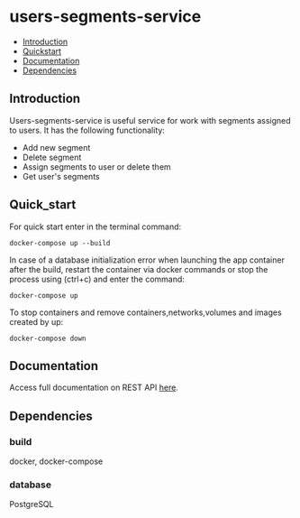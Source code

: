 # users-segments-service

* [Introduction](#introduction)
* [Quickstart](#quickstart)
* [Documentation](#documentation)
* [Dependencies](#dependencies)

## Introduction 

Users-segments-service is useful service for work with segments assigned to users. It has the following functionality: 
- Add new segment
- Delete segment
- Assign segments to user or delete them
- Get user's segments


## Quick_start
For quick start enter in the terminal command:
```
docker-compose up --build
```
In case of a database initialization error when launching the app container after the build, restart the container via docker commands or stop the process using (ctrl+c) and enter the command:
```
docker-compose up
```
To stop containers and remove containers,networks,volumes and images created by up: 
```
docker-compose down
```

## Documentation

Access full documentation on REST API [here](documentation.md).

## Dependencies

### build
docker, docker-compose

### database

PostgreSQL
